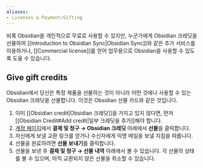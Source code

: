 ```yaml
---
aliases:
- Licenses & Payment/Gifting
---
```


비록 Obsidian을 개인적으로 무료로 사용할 수 있지만, 누군가에게 Obsidian 크레딧을 선물하여 [[Introduction to Obsidian Sync|Obsidian Sync]]와 같은 추가 서비스를 이용하거나, [[Commercial license]]를 얻어 업무용으로 Obsidian을 사용할 수 있도록 도울 수 있습니다.

## Give gift credits

Obsidian에서 당신은 특정 제품을 선물하는 것이 아니라 어떤 것에나 사용할 수 있는 Obsidian 크레딧을 선물합니다. 이것은 Obsidian 선물 카드와 같은 것입니다.

1. 이미 [[Obsidian credit|Obsidian 크레딧]]을 가지고 있지 않다면, 먼저 [[Obsidian Credit#Add credit|일부 크레딧을 추가]]해야 합니다.
2. [계정 페이지](https://obsidian.md/account)에서 **결제 및 청구 → Obsidian 크레딧** 아래에서 **선물**을 클릭합니다.
3. 자신에게 보낼 교환 링크를 얻거나 수신자에게 익명 메일을 보낼 지침을 따릅니다.
4. 선물을 완료하려면 **선물 보내기**를 클릭합니다.
5. 선물을 보낸 후 **결제 및 청구 → 선물 내역** 아래에서 볼 수 있습니다. 각 선물의 상태를 볼 수 있으며, 아직 교환되지 않은 선물을 취소할 수 있습니다.
